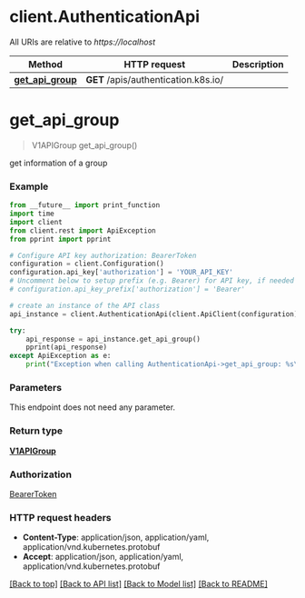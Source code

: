 # client.AuthenticationApi

All URIs are relative to *https://localhost*

Method | HTTP request | Description
------------- | ------------- | -------------
[**get_api_group**](AuthenticationApi.md#get_api_group) | **GET** /apis/authentication.k8s.io/ | 


# **get_api_group**
> V1APIGroup get_api_group()



get information of a group

### Example 
```python
from __future__ import print_function
import time
import client
from client.rest import ApiException
from pprint import pprint

# Configure API key authorization: BearerToken
configuration = client.Configuration()
configuration.api_key['authorization'] = 'YOUR_API_KEY'
# Uncomment below to setup prefix (e.g. Bearer) for API key, if needed
# configuration.api_key_prefix['authorization'] = 'Bearer'

# create an instance of the API class
api_instance = client.AuthenticationApi(client.ApiClient(configuration))

try: 
    api_response = api_instance.get_api_group()
    pprint(api_response)
except ApiException as e:
    print("Exception when calling AuthenticationApi->get_api_group: %s\n" % e)
```

### Parameters
This endpoint does not need any parameter.

### Return type

[**V1APIGroup**](V1APIGroup.md)

### Authorization

[BearerToken](../README.md#BearerToken)

### HTTP request headers

 - **Content-Type**: application/json, application/yaml, application/vnd.kubernetes.protobuf
 - **Accept**: application/json, application/yaml, application/vnd.kubernetes.protobuf

[[Back to top]](#) [[Back to API list]](../README.md#documentation-for-api-endpoints) [[Back to Model list]](../README.md#documentation-for-models) [[Back to README]](../README.md)


